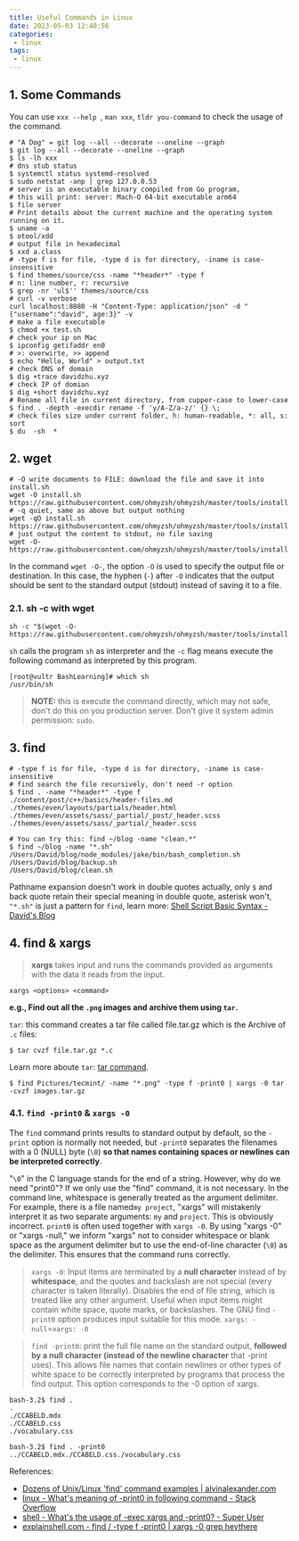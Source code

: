 ```yaml
---
title: Useful Commands in Linux
date: 2023-05-03 12:40:56
categories:
 - linux
tags:
 - linux
---
```


## 1. Some Commands

You can use `xxx --help `, `man xxx`, `tldr you-command` to check the usage of the command. 

```shell
# "A Dog" = git log --all --decorate --oneline --graph
$ git log --all --decorate --oneline --graph
$ ls -lh xxx
# dns stub status
$ systemctl status systemd-resolved
$ sudo netstat -anp | grep 127.0.0.53
# server is an executable binary compiled from Go program, 
# this will print: server: Mach-O 64-bit executable arm64
$ file server
# Print details about the current machine and the operating system running on it.
$ uname -a
$ otool/xdd
# output file in hexadecimal
$ xxd a.class
# -type f is for file, -type d is for directory, -iname is case-insensitive
$ find themes/source/css -name "*header*" -type f
# n: line number, r: recursive
$ grep -nr 'ul$'' themes/source/css
# curl -v verbose
curl localhost:8080 -H "Content-Type: application/json" -d "{"username":"david", age:3}" -v
# make a file executable
$ chmod +x test.sh
# check your ip on Mac
$ ipconfig getifaddr en0 
# >: overwirte, >> append
$ echo "Hello, World" > output.txt
# check DNS of domain
$ dig +trace davidzhu.xyz
# check IP of domian
$ dig +short davidzhu.xyz
# Rename all file in current directory, from cupper-case to lower-case
$ find . -depth -execdir rename -f 'y/A-Z/a-z/' {} \;
# check files size under current folder, h: human-readable, *: all, s: sort
$ du  -sh  *
```

## 2. wget

```shell
# -O write documents to FILE: download the file and save it into install.sh
wget -O install.sh https://raw.githubusercontent.com/ohmyzsh/ohmyzsh/master/tools/install.sh
# -q quiet, same as above but output nothing
wget -qO install.sh https://raw.githubusercontent.com/ohmyzsh/ohmyzsh/master/tools/install.sh
# just output the content to stdout, no file saving
wget -O- https://raw.githubusercontent.com/ohmyzsh/ohmyzsh/master/tools/install.sh
```

In the command `wget -O-`, the option `-O` is used to specify the output file or destination. In this case, the hyphen (`-`) after `-O` indicates that the output should be sent to the standard output (stdout) instead of saving it to a file.

### 2.1. sh -c with wget

```shell
sh -c "$(wget -O- https://raw.githubusercontent.com/ohmyzsh/ohmyzsh/master/tools/install.sh)"
```

`sh` calls the program `sh` as interpreter and the `-c` flag means execute the following command as interpreted by this program. 

```shell
[root@vultr BashLearning]# which sh
/usr/bin/sh
```

> **NOTE:** this is execute the command directly, which may not safe, don't do this on you production server. Don't give it system admin permission: `sudo`. 

## 3. find

```shell
# -type f is for file, -type d is for directory, -iname is case-insensitive
# find search the file recursively, don't need -r option
$ find . -name "*header*" -type f
./content/post/c++/basics/header-files.md
./themes/even/layouts/partials/header.html
./themes/even/assets/sass/_partial/_post/_header.scss
./themes/even/assets/sass/_partial/_header.scss
```

```shell
# You can try this: find ~/blog -name "clean.*"
$ find ~/blog -name "*.sh"  
/Users/David/blog/node_modules/jake/bin/bash_completion.sh
/Users/David/blog/backup.sh
/Users/David/blog/clean.sh
```

Pathname expansion doesn't work in double quotes actually, only `$` and back quote retain their special meaning in double quote, asterisk won't, `"*.sh"` is just a pattern for `find`,  learn more: [Shell Script Basic Syntax - David's Blog](https://davidzhu.xyz/post/linux/002-bash-basics/)

## 4. find & xargs

> **xargs** takes input and runs the commands provided as arguments with the data it reads from the input. 

```shell
xargs <options> <command>
```

**e.g., Find out all the `.png` images and archive them using `tar`.**

`tar`: this command creates a tar file called file.tar.gz which is the Archive of `.c` files:

```shell
$ tar cvzf file.tar.gz *.c
```

Learn more aboute `tar`: [tar command](https://www.geeksforgeeks.org/tar-command-linux-examples/). 

```shell
$ find Pictures/tecmint/ -name "*.png" -type f -print0 | xargs -0 tar -cvzf images.tar.gz
```

### 4.1. `find -print0` & `xargs -0`

The `find` command prints results to standard output by default, so the `-print` option is normally not needed, but `-print0` separates the filenames with a 0 (NULL) byte (`\0`) **so that names containing spaces or newlines can be interpreted correctly**.

"`\0`" in the C language stands for the end of a string. However, why do we need "print0"? If we only use the "find" command, it is not necessary. In the command line, whitespace is generally treated as the argument delimiter. For example, there is a file named`my project`,  "xargs" will mistakenly interpret it as two separate arguments: `my` and `project`. This is obviously incorrect. `print0` is often used together with `xargs -0`. By using "xargs -0" or "xargs -null," we inform "xargs" not to consider whitespace or blank space as the argument delimiter but to use the end-of-line character (`\0`) as the delimiter. This ensures that the command runs correctly. 

> `xargs -0`: Input items are terminated by a **null character** instead  of  by  **whitespace**,  and  the  quotes  and backslash  are not special (every character is taken literally).  Disables the end of file string, which is treated like any other argument.  Useful when input  items  might  contain  white  space, quote marks, or backslashes.  The GNU find `-print0` option produces input suitable for this mode.  `xargs: -null`=`xargs: -0`

> `find -print0`: print  the  full file name on the standard output, **followed by a null character (instead of the newline character** that -print uses).  This allows file names that contain newlines  or  other types  of  white space to be correctly interpreted by programs that process the find output. This option corresponds to the -0 option of xargs.

```shell
bash-3.2$ find .
.
./CCABELD.mdx
./CCABELD.css
./vocabulary.css

bash-3.2$ find . -print0
../CCABELD.mdx./CCABELD.css./vocabulary.css
```

References:

- [Dozens of Unix/Linux 'find' command examples | alvinalexander.com](https://alvinalexander.com/unix/edu/examples/find.shtml)
- [linux - What's meaning of -print0 in following command - Stack Overflow](https://stackoverflow.com/questions/56221518/whats-meaning-of-print0-in-following-command)
- [shell - What's the usage of -exec xargs and -print0? - Super User](https://superuser.com/questions/118639/whats-the-usage-of-exec-xargs-and-print0)
- [explainshell.com - find / -type f -print0 | xargs -0 grep heythere](https://explainshell.com/explain?cmd=find+/+-type+f+-print0+%7C+xargs+-0+grep+heythere)

